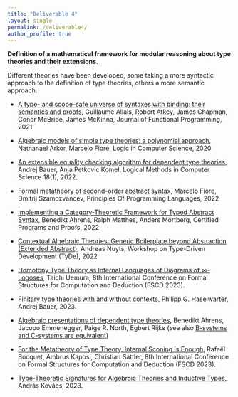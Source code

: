 ```yaml
---
title: "Deliverable 4"
layout: single
permalink: /deliverable4/
author_profile: true
---
```


**Definition of a mathematical framework for modular reasoning about type theories and their extensions.**

Different theories have been developed, some taking a more syntactic approach to the definition of type theories, others a more semantic approach.

* [A type- and scope-safe universe of syntaxes with binding: their semantics and proofs](https://doi.org/10.1017/S0956796820000076), Guillaume Allais, Robert Atkey, James Chapman, Conor McBride, James McKinna, Journal of Functional Programming, 2021

* [Algebraic models of simple type theories: a polynomial approach](https://doi.org/10.1145/3373718.3394771), Nathanael Arkor, Marcelo Fiore, Logic in Computer Science, 2020

* [An extensible equality checking algorithm for dependent type theories](https://doi.org/10.46298/lmcs-18(1:17)2022), Andrej Bauer, Anja Petkovic Komel, Logical Methods in Computer Science 18(1), 2022.

* [Formal metatheory of second-order abstract syntax](https://dl.acm.org/doi/10.1145/3498715), Marcelo Fiore, Dmitrij Szamozvancev, Principles Of Programming Languages, 2022

* [Implementing a Category-Theoretic Framework for Typed Abstract Syntax](https://dl.acm.org/doi/abs/10.1145/3497775.3503678), Benedikt Ahrens, Ralph Matthes, Anders Mörtberg, Certified Programs and Proofs, 2022

* [Contextual Algebraic Theories: Generic Boilerplate beyond Abstraction (Extended Abstract)](https://anuyts.github.io/files/cmat-tyde22-abstract.pdf), Andreas Nuyts, Workshop on Type-Driven Development (TyDe), 2022

* [Homotopy Type Theory as Internal Languages of Diagrams of ∞-Logoses](https://doi.org/10.4230/LIPIcs.FSCD.2023.5), Taichi Uemura, 8th International Conference on Formal Structures for Computation and Deduction (FSCD 2023).

* [Finitary type theories with and without contexts](https://arxiv.org/abs/2112.00539), Philipp G. Haselwarter, Andrej Bauer, 2023.

* [Algebraic presentations of dependent type theories](https://arxiv.org/abs/2111.09948), Benedikt Ahrens, Jacopo Emmenegger, Paige R. North, Egbert Rijke (see also [B-systems and C-systems are equivalent](https://doi.org/10.1017/jsl.2023.41))

* [For the Metatheory of Type Theory, Internal Sconing Is Enough](https://doi.org/10.4230/LIPIcs.FSCD.2023.18), Rafaël Bocquet, Ambrus Kaposi, Christian Sattler, 8th International Conference on Formal Structures for Computation and Deduction (FSCD 2023).

* [Type-Theoretic Signatures for Algebraic Theories and Inductive Types](https://arxiv.org/abs/2302.08837), András Kovács, 2023.

